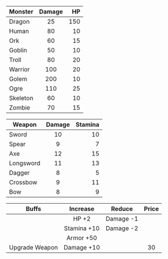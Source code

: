 | Monster      | Damage | HP |
|--------------|:------:|---:|
| Dragon       |  25    | 150|
| Human        |  80    |  10|
| Ork          |  60    |  15|
| Goblin       |  50    |  10|
| Troll        |  80    |  20|
| Warrior      |  100   |  20|
| Golem        |  200   |  10|
| Ogre         |  110   |  25|
| Skeleton     |  60    |  10|
| Zombie       |  70    |  15|

| Weapon       | Damage | Stamina |
|--------------|:------:|--------:|
| Sword        |  10    |       10|
| Spear        |  9     |        7|
| Axe          |  12    |       15|
| Longsword    |  11    |       13|
| Dagger       |  8     |        5|
| Crossbow     |  9     |       11|
| Bow          |  8     |        9|

| Buffs        |Increase    |Reduce   |Price|
|:------------:|:----------:|:-------:|:---:|
|              |HP +2       |Damage -1|     |
|              |Stamina +10 |Damage -2|     |
|              |Armor +50   |         |     |
|Upgrade Weapon|Damage +10  |         |30   |
